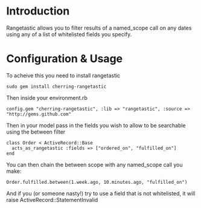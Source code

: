 Introduction
============
Rangetastic allows you to filter results of a named_scope call on any dates using any of a list of whitelisted fields you specify.

Configuration & Usage
=====================

To acheive this you need to install rangetastic

    sudo gem install cherring-rangetastic
    
Then inside your environment.rb

    config.gem "cherring-rangetastic", :lib => "rangetastic", :source => "http://gems.github.com"
    
Then in your model pass in the fields you wish to allow to be searchable using the between filter

    class Order < ActiveRecord::Base
      acts_as_rangetastic :fields => ["ordered_on", "fulfilled_on"]
    end
    
You can then chain the between scope with any named_scope call you make:

    Order.fulfilled.between(1.week.ago, 10.minutes.ago, "fulfilled_on")
    
And if you (or someone nasty!) try to use a field that is not whitelisted, it will raise ActiveRecord::StatementInvalid